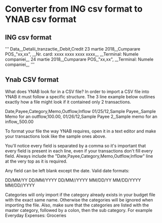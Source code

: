 # Converter from ING csv format to YNAB csv format

## ING csv format
'''
Data,,,Detalii_tranzactie,,Debit,Credit
23 martie 2018,,,Cumparare POS,,"xx,xx",
,,,Nr. card: xxxx xxxx xxxx xxxx,,,
,,,Terminal: Numele companiei,,,
24 martie 2018,,,Cumparare POS,,"xx,xx",
,,,Terminal: Numele companiei,,,
'''

## Ynab CSV format
What does YNAB look for in a CSV file?
In order to import a CSV file into YNAB it must follow a specific structure. The 3 line example below outlines exactly how a file might look if it contained only 2 transactions.

Date,Payee,Category,Memo,Outflow,Inflow
01/25/12,Sample Payee,,Sample Memo for an outflow,100.00,
01/26/12,Sample Payee 2,,Sample memo for an inflow,,500.00

To format your file the way YNAB requires, open it in a text editor and make your transactions look like the sample ones above.

You'll notice every field is separated by a comma so it's important that every field is present in each line, even if your transactions don't fill every field. Always include the "Date,Payee,Category,Memo,Outflow,Inflow" line at the very top as it is required. 

Any field can be left blank except the date. Valid date formats:

DD/MM/YY
DD/MM/YYYY
DD/MM//YYYY
MM/DD/YY
MM/DD/YYYY
MM/DD//YYYY

Categories will only import if the category already exists in your budget file with the exact same name. Otherwise the categories will be ignored when importing the file.  Also, make sure that the categories are listed with the master category, followed by a colon, then the sub category.  For example Everyday Expenses: Groceries
